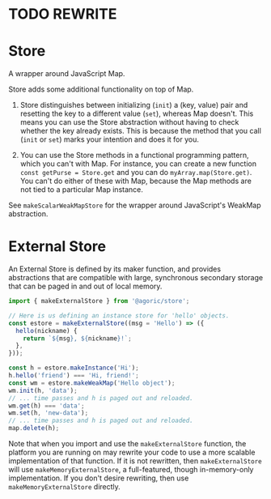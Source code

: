 # TODO REWRITE

# Store

A wrapper around JavaScript Map.

Store adds some additional functionality on top of Map.

1. Store distinguishes between initializing (`init`) a (key,
   value) pair and resetting the key to a different value (`set`),
   whereas Map doesn't. This means you can use the Store
   abstraction without having to check whether the key already exists.
   This is because the method that you call (`init` or `set`) marks
   your intention and does it for you.

2. You can use the Store methods in a functional programming
   pattern, which you can't with Map. For instance, you can create
   a new function `const getPurse = Store.get` and you can do
   `myArray.map(Store.get)`. You can't do either of these with
   Map, because the Map methods are not tied to a particular
   Map instance.

See `makeScalarWeakMapStore` for the wrapper around JavaScript's WeakMap abstraction.

# External Store

An External Store is defined by its maker function, and provides abstractions
that are compatible with large, synchronous secondary storage that can be paged
in and out of local memory.

```js
import { makeExternalStore } from '@agoric/store';

// Here is us defining an instance store for 'hello' objects.
const estore = makeExternalStore((msg = 'Hello') => ({
  hello(nickname) {
    return `${msg}, ${nickname}!`;
  },
}));

const h = estore.makeInstance('Hi');
h.hello('friend') === 'Hi, friend!';
const wm = estore.makeWeakMap('Hello object');
wm.init(h, 'data');
// ... time passes and h is paged out and reloaded.
wm.get(h) === 'data';
wm.set(h, 'new-data');
// ... time passes and h is paged out and reloaded.
map.delete(h);
```

Note that when you import and use the `makeExternalStore` function, the platform
you are running on may rewrite your code to use a more scalable implementation
of that function.  If it is not rewritten, then `makeExternalStore` will use
`makeMemoryExternalStore`, a full-featured, though in-memory-only
implementation.  If you don't desire rewriting, then use
`makeMemoryExternalStore` directly.
